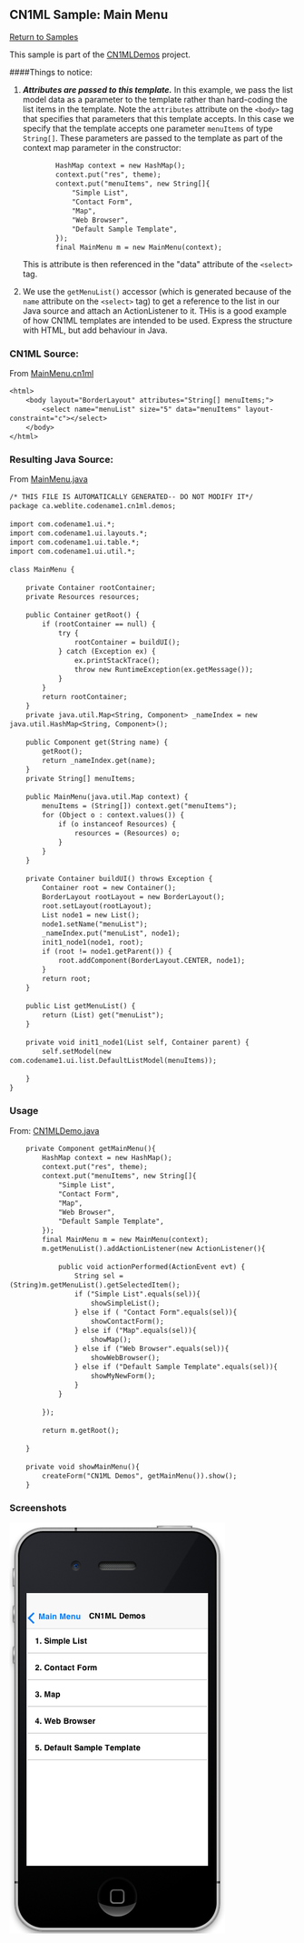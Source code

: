## CN1ML Sample: Main Menu

[Return to Samples](../../README.md#more-samples)

This sample is part of the [CN1MLDemos](../../CN1MLDemos) project. 


####Things to notice:

1. ***Attributes are passed to this template.***
In this example, we pass the list model data as a parameter to the template rather than hard-coding the list items in the template.  Note the `attributes` attribute on the `<body>` tag that specifies that parameters that this template accepts.  In this case we specify that the template accepts one parameter `menuItems` of type `String[]`.  These parameters are passed to the template as part of the context map parameter in the constructor:
	
	~~~
	        HashMap context = new HashMap();
	        context.put("res", theme);
	        context.put("menuItems", new String[]{
	            "Simple List",
	            "Contact Form",
	            "Map",
	            "Web Browser",
	            "Default Sample Template",
	        });
	        final MainMenu m = new MainMenu(context);
	
	~~~
	
	 This is attribute is then referenced in the "data" attribute of the `<select>` tag.

2. We use the `getMenuList()` accessor (which is generated because of the `name` attribute on the `<select>` tag) to get a reference to the list in our Java source and attach an ActionListener to it.  THis is a good example of how CN1ML templates are intended to be used.  Express the structure with HTML, but add behaviour in Java.

### CN1ML Source:

From [MainMenu.cn1ml](../../CN1MLDemos/src/ca/weblite/codename1/cn1ml/demos/MainMenu.cn1ml)

~~~
<html>
    <body layout="BorderLayout" attributes="String[] menuItems;">
        <select name="menuList" size="5" data="menuItems" layout-constraint="c"></select>
    </body>
</html>
~~~


### Resulting Java Source:

From [MainMenu.java](../../CN1MLDemos/src/ca/weblite/codename1/cn1ml/demos/MainMenu.java)

~~~
/* THIS FILE IS AUTOMATICALLY GENERATED-- DO NOT MODIFY IT*/
package ca.weblite.codename1.cn1ml.demos;

import com.codename1.ui.*;
import com.codename1.ui.layouts.*;
import com.codename1.ui.table.*;
import com.codename1.ui.util.*;

class MainMenu {

    private Container rootContainer;
    private Resources resources;

    public Container getRoot() {
        if (rootContainer == null) {
            try {
                rootContainer = buildUI();
            } catch (Exception ex) {
                ex.printStackTrace();
                throw new RuntimeException(ex.getMessage());
            }
        }
        return rootContainer;
    }
    private java.util.Map<String, Component> _nameIndex = new java.util.HashMap<String, Component>();

    public Component get(String name) {
        getRoot();
        return _nameIndex.get(name);
    }
    private String[] menuItems;

    public MainMenu(java.util.Map context) {
        menuItems = (String[]) context.get("menuItems");
        for (Object o : context.values()) {
            if (o instanceof Resources) {
                resources = (Resources) o;
            }
        }
    }

    private Container buildUI() throws Exception {
        Container root = new Container();
        BorderLayout rootLayout = new BorderLayout();
        root.setLayout(rootLayout);
        List node1 = new List();
        node1.setName("menuList");
        _nameIndex.put("menuList", node1);
        init1_node1(node1, root);
        if (root != node1.getParent()) {
            root.addComponent(BorderLayout.CENTER, node1);
        }
        return root;
    }

    public List getMenuList() {
        return (List) get("menuList");
    }

    private void init1_node1(List self, Container parent) {
        self.setModel(new com.codename1.ui.list.DefaultListModel(menuItems));

    }
}

~~~

### Usage

From: [CN1MLDemo.java](../../CN1MLDemos/src/ca/weblite/codename1/cn1ml/demos/CN1MLDemo.java)

~~~
    private Component getMainMenu(){
        HashMap context = new HashMap();
        context.put("res", theme);
        context.put("menuItems", new String[]{
            "Simple List",
            "Contact Form",
            "Map",
            "Web Browser",
            "Default Sample Template",
        });
        final MainMenu m = new MainMenu(context);
        m.getMenuList().addActionListener(new ActionListener(){

            public void actionPerformed(ActionEvent evt) {
                String sel = (String)m.getMenuList().getSelectedItem();
                if ("Simple List".equals(sel)){
                    showSimpleList();
                } else if ( "Contact Form".equals(sel)){
                    showContactForm();
                } else if ("Map".equals(sel)){
                    showMap();
                } else if ("Web Browser".equals(sel)){
                    showWebBrowser();
                } else if ("Default Sample Template".equals(sel)){
                    showMyNewForm();
                }
            }
            
        });
        
        return m.getRoot();
        
    }
    
    private void showMainMenu(){
        createForm("CN1ML Demos", getMainMenu()).show();
    }
~~~


### Screenshots

![iOS Screenshot](screenshots/MainMenu-ios.png)